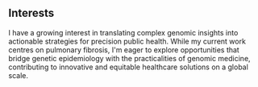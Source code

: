 ## Interests  
I have a growing interest in translating complex genomic insights into actionable strategies for precision public health. While my current work centres on pulmonary fibrosis, I'm eager to explore opportunities that bridge genetic epidemiology with the practicalities of genomic medicine, contributing to innovative and equitable healthcare solutions on a global scale.
